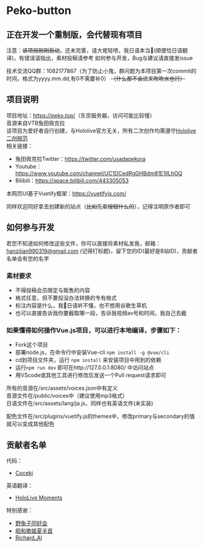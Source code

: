 # Peko-button
## 正在开发一个重制版，会代替现有项目  

注意：~~该项目刚刚启动~~，还未完善，请大佬轻喷，我日语本当🔨(顺便恰日语翻译)，有错误请指出，素材投稿请参考 如何参与开发，Bug与建议请直接发issue  


技术交流QQ群：1082177867（为了防止小鬼，群问题为本项目第一次commit的时间，格式为yyyy.mm.dd,有0不需要补0） ~~（什么都不会进来吹吹水也行）~~  
## 项目说明
    
项目地址：<https://peko.top/>（东京服务器，访问可能比较慢）  
音源来自VTB兔田佩克拉  
该项目为爱好者自行创建，与Hololive官方无关，所有二次创作均需遵守[Hololive二创规范](https://www.hololive.tv/terms)  
相关链接：
* 兔田佩克拉Twitter：<https://twitter.com/usadapekora> 
* Youtube：<https://www.youtube.com/channel/UC1DCedRgGHBdm81E1llLhOQ>  
* Bilibili：<https://space.bilibili.com/443305053>

本网页UI基于Vuetify框架：<https://vuetifyjs.com/>  

同样欢迎同好拿去创建新的站点（~~比如先辈按钮什么的~~），记得注明原作者即可

## 如何参与开发

若您不知道如何修改这些文件，你可以直接将素材私发我，邮箱：hanzijian990319@gmail.com (记得打标题)，留下您的ID(最好是B站ID)，贡献者名单会有您的名字

### 素材要求

* 不得投稿会员限定与贩售的内容
* 格式任意，但不要投没办法转换的专有格式
* 标注内容是什么，我🔨日语听不懂，也不想用谷歌生草机
* 也可以直接告诉我你要截取哪一段，告诉我视频av号和时间，我自己去截

### 如果懂得如何操作Vue.js项目，可以进行本地编译，步骤如下：
* Fork这个项目  
* 部署node.js，在命令行中安装Vue-cli `npm install -g @vue/cli`  
* cd到项目文件夹，运行 `npm install` 来安装项目中用到的依赖
* 运行`npm run dev` 即可在http://127.0.0.1:8080/ 中访问站点
* 用VScode或其他工具进行修改后发送一个Pull request请求即可

所有的音源在/src/assets/voices.json中有定义  
音源文件在/public/voices中（建议使用mp3格式）  
日语文件在/src/assets/lang/ja.js，同样也有英语文件(未实装)    

配色文件在/src/plugins/vuetify.js的themes中，修改primary与secondary的值就可以变成其他配色

## 贡献者名单
代码：  
* [Coceki](https://space.bilibili.com/11229533)  

英语翻译：
* [HoloLive Moments](https://www.youtube.com/channel/UCK4adPCSc8U1mhaJYbzZ-7w)

特别感谢：  
* [野兔子同好会](https://space.bilibili.com/2469920)
* [昭和歌姬夏半首](https://space.bilibili.com/114298950)
* [Richard_Al](https://space.bilibili.com/34401008)

